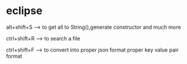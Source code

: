 # eclipse

alt+shift+S --> to get all to String(),generate constructor and much more


ctrl+shift+R --> to search a file

ctrl+shift+F --> to convert into proper json format proper key value pair format